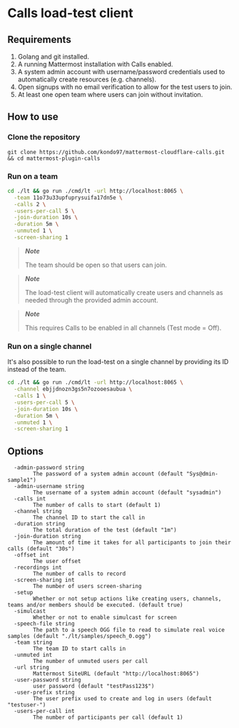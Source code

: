 # Calls load-test client

## Requirements

1. Golang and git installed.
2. A running Mattermost installation with Calls enabled.
3. A system admin account with username/password credentials used to automatically create resources (e.g. channels).
4. Open signups with no email verification to allow for the test users to join.
5. At least one open team where users can join without invitation.

## How to use

### Clone the repository

```
git clone https://github.com/kondo97/mattermost-cloudflare-calls.git && cd mattermost-plugin-calls
```

### Run on a team

```sh
cd ./lt && go run ./cmd/lt -url http://localhost:8065 \
  -team 11o73u33upfuprysuifa17dn5e \
  -calls 2 \
  -users-per-call 5 \
  -join-duration 10s \
  -duration 5m \
  -unmuted 1 \
  -screen-sharing 1
```

> **_Note_**
>
> The team should be open so that users can join.

> **_Note_**
>
> The load-test client will automatically create users and channels as needed through the provided admin account.

> **_Note_**
>
> This requires Calls to be enabled in all channels (Test mode = Off).

### Run on a single channel

It's also possible to run the load-test on a single channel by providing its ID instead of the team.

```sh
cd ./lt && go run ./cmd/lt -url http://localhost:8065 \
  -channel ebjjdnozn3gs5n7ozooesaubua \
  -calls 1 \
  -users-per-call 5 \
  -join-duration 10s \
  -duration 5m \
  -unmuted 1 \
  -screen-sharing 1
```

## Options

```
  -admin-password string
    	The password of a system admin account (default "Sys@dmin-sample1")
  -admin-username string
    	The username of a system admin account (default "sysadmin")
  -calls int
    	The number of calls to start (default 1)
  -channel string
    	The channel ID to start the call in
  -duration string
    	The total duration of the test (default "1m")
  -join-duration string
    	The amount of time it takes for all participants to join their calls (default "30s")
  -offset int
    	The user offset
  -recordings int
    	The number of calls to record
  -screen-sharing int
    	The number of users screen-sharing
  -setup
    	Whether or not setup actions like creating users, channels, teams and/or members should be executed. (default true)
  -simulcast
    	Whether or not to enable simulcast for screen
  -speech-file string
    	The path to a speech OGG file to read to simulate real voice samples (default "./lt/samples/speech_0.ogg")
  -team string
    	The team ID to start calls in
  -unmuted int
    	The number of unmuted users per call
  -url string
    	Mattermost SiteURL (default "http://localhost:8065")
  -user-password string
    	user password (default "testPass123$")
  -user-prefix string
    	The user prefix used to create and log in users (default "testuser-")
  -users-per-call int
    	The number of participants per call (default 1)
```

